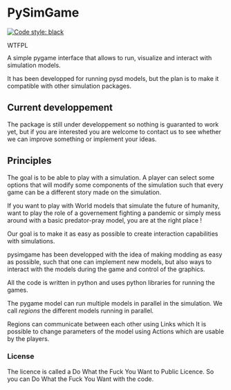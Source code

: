 # PySimGame

[![Code style: black](https://img.shields.io/badge/code%20style-black-000000.svg)](https://github.com/psf/black)

<a href="http://www.wtfpl.net/"><img
       src="http://www.wtfpl.net/wp-content/uploads/2012/12/wtfpl-badge-4.png"
       width="80" height="15" alt="WTFPL" /></a>


A simple pygame interface that allows to run, visualize and interact
with simulation models.

It has been developped for running pysd models, but the plan is
to make it compatible with other simulation packages.

## Current developpement
The package is still under developpement so nothing is guaranted
to work yet, but if you are interested you are welcome to contact
us to see whether we can improve something or implement your ideas.

## Principles

The goal is to be able to play with a simulation. A player can select some options that will modify some components of the simulation such that every game can be a different story made on the simulation.

If you want to play with World models that simulate the future of humanity, want to play the role of a governement fighting a pandemic or simply mess around with a basic predator-pray model,
you are at the right place !

Our goal is to make it as easy as possible to create interaction capabilities with simulations.

pysimgame has been developped with the idea of making modding as easy
as possible, such that one can implement new models, but also
ways to interact with the models during the game and control
of the graphics.

All the code is written in python and uses python libraries for
running the games.

The pygame model can run multiple models in parallel in the simulation.
We call *regions* the different models running in parallel.

Regions can communicate between each other using Links which
It is possible to change parameters of the model using Actions which
are usable by the players.


### License



The licence is called a Do What the Fuck You Want to Public Licence.
So you can Do What the Fuck You Want with the code.